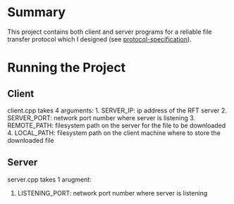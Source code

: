# Summary
This project contains both client and server programs for a reliable file transfer protocol which I designed (see [protocol-specification](https://github.com/ngegner/TaylorProjects/blob/main/reliable-file-transfer/protocol-specification.md)).
# Running the Project
## Client
client.cpp takes 4 arguments:
    1. SERVER_IP: ip address of the RFT server
    2. SERVER_PORT: network port number where server is listening
    3. REMOTE_PATH: filesystem path on the server for the file to be downloaded
    4. LOCAL_PATH: filesystem path on the client machine where to store the downloaded file
## Server
server.cpp takes 1 arugment:
  1. LISTENING_PORT: network port number where server is listening
